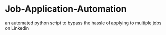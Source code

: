 # Job-Application-Automation
an automated python script to bypass the hassle of applying to multiple jobs on Linkedin
